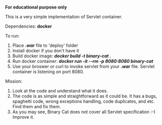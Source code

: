**For educational purpose only**

This is a very simple implementation of Servlet container.

Dependencies: **docker**

To run:
1. Place ***.war*** file to 'deploy' folder
2. Install docker if you don't have it
3. Build docker image: ***docker build -t binary-cat .*** 
4. Run docker container: ***docker run -it --rm -p 8080:8080 binary-cat***
5. Use your broswer or curl to invoke servlet from your ***.war*** file. Servlet container is listening on port 8080. 

Mission:
1. Look at the code and understand what it does.
2. The code is as simple and straightforward as it could be. It has a bugs, spaghetti code, wrong exceptions handling, code duplicates, and etc. Find them and fix them.
3. As you may see, Binary Cat does not cover all Servlet specification :-) Improve it.